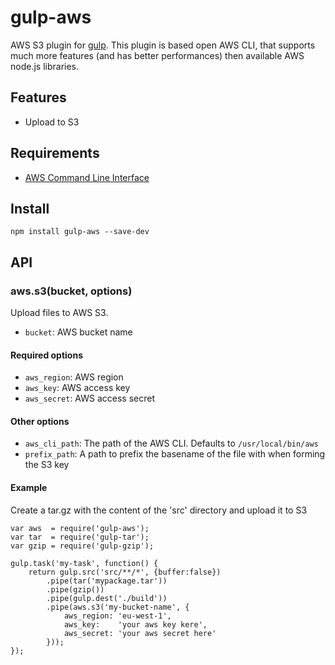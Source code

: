 gulp-aws
=========

AWS S3 plugin for [gulp](https://github.com/gulpjs/gulp). This plugin is based open AWS CLI, that supports much more features (and has better performances) then available AWS node.js libraries.


## Features

 * Upload to S3


## Requirements

 * [AWS Command Line Interface](http://aws.amazon.com/cli/)


## Install

```
npm install gulp-aws --save-dev
```


## API

### aws.s3(bucket, options)

Upload files to AWS S3.

- `bucket`: AWS bucket name


#### Required options

- `aws_region`: AWS region
- `aws_key`: AWS access key
- `aws_secret`: AWS access secret

#### Other options

- `aws_cli_path`: The path of the AWS CLI. Defaults to `/usr/local/bin/aws`
- `prefix_path`: A path to prefix the basename of the file with when forming the S3 key

#### Example

Create a tar.gz with the content of the 'src' directory and upload it to S3

```
var aws  = require('gulp-aws');
var tar  = require('gulp-tar');
var gzip = require('gulp-gzip');

gulp.task('my-task', function() {
    return gulp.src('src/**/*', {buffer:false})
        .pipe(tar('mypackage.tar'))
        .pipe(gzip())
        .pipe(gulp.dest('./build'))
        .pipe(aws.s3('my-bucket-name', {
            aws_region: 'eu-west-1',
            aws_key:    'your aws key kere',
            aws_secret: 'your aws secret here'
        }));
});
```
